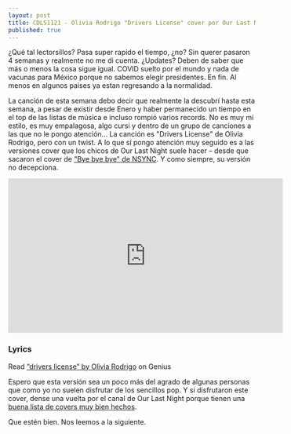 ```yaml
---
layout: post
title: CDLS1121 - Olivia Rodrigo "Drivers License" cover por Our Last Night
published: true
---
```


¿Qué tal lectorsillos? Pasa super rapido el tiempo, ¿no? Sin querer pasaron 4 semanas y realmente no me di cuenta. ¿Updates? Deben de saber que más o menos la cosa sigue igual. COVID suelto por el mundo y nada de vacunas para México porque no sabemos elegir presidentes. En fin. Al menos en algunos paises ya estan regresando a la normalidad.

La canción de esta semana debo decir que realmente la descubrí hasta esta semana, a pesar de existir desde Enero y haber permanecido un tiempo en el top de las listas de música e incluso rompió varios records. No es muy mi estilo, es muy empalagosa, algo cursi y dentro de un grupo de canciones a las que no le pongo atención... La canción es "Drivers License" de Olivia Rodrigo, pero con un twist. A lo que sí pongo atención muy seguido es a las versiones cover que los chicos de Our Last Night suele hacer &ndash; desde que sacaron el cover de ["Bye bye bye" de NSYNC](https://www.youtube.com/watch?v=aflSg5NyWfo). Y como siempre, su versión no decepciona.

<div class="videoWrapper">
    <iframe width="560" height="315" src="https://www.youtube.com/embed/ZYO27D9ewTI" frameborder="0" allow="accelerometer; autoplay; clipboard-write; encrypted-media; gyroscope; picture-in-picture" allowfullscreen></iframe>
</div>

### Lyrics
<div id='rg_embed_link_5795230' class='rg_embed_link' data-song-id='5795230'>Read <a href='https://genius.com/Olivia-rodrigo-drivers-license-lyrics'>“​drivers license” by Olivia Rodrigo</a> on Genius</div> <script crossorigin src='//genius.com/songs/5795230/embed.js'></script>

Espero que esta versión sea un poco más del agrado de algunas personas que como yo no suelen disfrutar de los sencillos pop. Y si disfrutaron este cover, dense una vuelta por el canal de Our Last Night porque tienen una [buena lista de covers muy bien hechos](https://www.youtube.com/watch?v=Pt6ktkXYjf0&list=PLQtqTMmRSduumJvC6p2JlTK0oXW0XGufZ).

Que estén bien. Nos leemos a la siguiente.